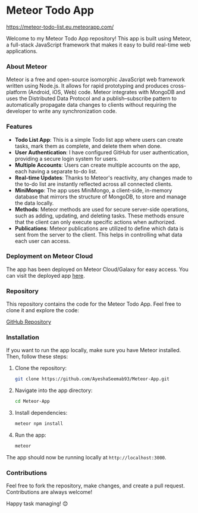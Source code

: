 # Meteor Todo App
https://meteor-todo-list.eu.meteorapp.com/

Welcome to my Meteor Todo App repository! This app is built using Meteor, a full-stack JavaScript framework that makes it easy to build real-time web applications.

### About Meteor

Meteor is a free and open-source isomorphic JavaScript web framework written using Node.js. It allows for rapid prototyping and produces cross-platform (Android, iOS, Web) code. Meteor integrates with MongoDB and uses the Distributed Data Protocol and a publish–subscribe pattern to automatically propagate data changes to clients without requiring the developer to write any synchronization code. 

### Features

- **Todo List App**: This is a simple Todo list app where users can create tasks, mark them as complete, and delete them when done.
- **User Authentication**: I have configured GitHub for user authentication, providing a secure login system for users.
- **Multiple Accounts**: Users can create multiple accounts on the app, each having a separate to-do list.
- **Real-time Updates**: Thanks to Meteor's reactivity, any changes made to the to-do list are instantly reflected across all connected clients.
- **MiniMongo**: The app uses MiniMongo, a client-side, in-memory database that mirrors the structure of MongoDB, to store and manage the data locally.
- **Methods**: Meteor methods are used for secure server-side operations, such as adding, updating, and deleting tasks. These methods ensure that the client can only execute specific actions when authorized.
- **Publications**: Meteor publications are utilized to define which data is sent from the server to the client. This helps in controlling what data each user can access.

### Deployment on Meteor Cloud

The app has been deployed on Meteor Cloud/Galaxy for easy access. You can visit the deployed app [here](https://meteor-todo-list.eu.meteorapp.com/).

### Repository

This repository contains the code for the Meteor Todo App. Feel free to clone it and explore the code:

[GitHub Repository](https://github.com/AyeshaSeemab93/Meteor-App)

### Installation

If you want to run the app locally, make sure you have Meteor installed. Then, follow these steps:

1. Clone the repository:
   ```bash
   git clone https://github.com/AyeshaSeemab93/Meteor-App.git
   ```

2. Navigate into the app directory:
   ```bash
   cd Meteor-App
   ```

3. Install dependencies:
   ```bash
   meteor npm install
   ```

4. Run the app:
   ```bash
   meteor
   ```

The app should now be running locally at `http://localhost:3000`.

### Contributions

Feel free to fork the repository, make changes, and create a pull request. Contributions are always welcome!

Happy task managing! 😊